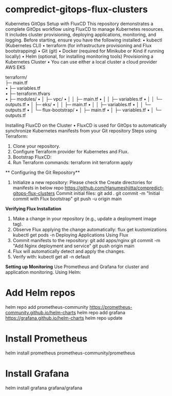 # compredict-gitops-flux-clusters

Kubernetes GitOps Setup with FluxCD
This repository demonstrates a complete GitOps workflow using FluxCD to manage Kubernetes resources. It includes cluster provisioning, deploying applications, monitoring, and logging.
Before starting, ensure you have the following installed:
•	kubectl (Kubernetes CLI)
•	terraform (for infrastructure provisioning and Flux bootstrapping)
•	Git (git)
•	Docker (required for Minikube or Kind if running locally)
•	Helm (optional, for installing monitoring tools)
Provisioning a Kubernetes Cluster
•	You can use either a local cluster a cloud provider AWS EKS

terraform/                   
	├─ main.tf                  
•	├─ variables.tf              
•	├─ terraform.tfvars          
•	├─ modules/
•	│  ├─ vpc/
•	│  │  ├─ main.tf
•	│  │  ├─ variables.tf
•	│  │  └─ outputs.tf
•	│  ├─ eks/
•	│  │  ├─ main.tf
•	│  │  ├─ variables.tf
•	│  │  └─ outputs.tf
•	│  └─ flux-bootstrap/
•	│     ├─ main.tf
•	│     ├─ variables.tf
•	│     └─ outputs.tf


Installing FluxCD on the Cluster
•	FluxCD is used for GitOps to automatically synchronize Kubernetes manifests from your Git repository
Steps using Terraform:
1.	Clone your repository.
2.	Configure Terraform provider for Kubernetes and Flux.
3.	Bootstrap FluxCD:
4.	Run Terraform commands:
	terraform init
	terraform apply

**
Configuring the Git Repository**

1.	Initialize a new repository:
Please check the  Create directories for manifests  in below repo
https://github.com/Hanumeshjitta/compredict-gitops-flux-clusters
Commit initial files:
git add .
git commit -m "Initial commit with Flux bootstrap"
git push -u origin main


**Verifying Flux Installation**
1.	Make a change in your repository (e.g., update a deployment image tag).
2.	Observe Flux applying the change automatically:
flux get kustomizations
kubectl get pods -n <namespace>
Deploying Applications Using Flux
1.	Commit manifests to the repository:
git add apps/nginx
git commit -m "Add Nginx deployment and service"
git push origin main
2.	Flux will automatically detect and apply the changes.
3.	Verify with:
kubectl get all -n default


**Setting up Monitoring**
Use Prometheus and Grafana for cluster and application monitoring.
Using Helm:
# Add Helm repos
helm repo add prometheus-community https://prometheus-community.github.io/helm-charts
helm repo add grafana https://grafana.github.io/helm-charts
helm repo update
# Install Prometheus
helm install prometheus prometheus-community/prometheus
# Install Grafana
helm install grafana grafana/grafana







